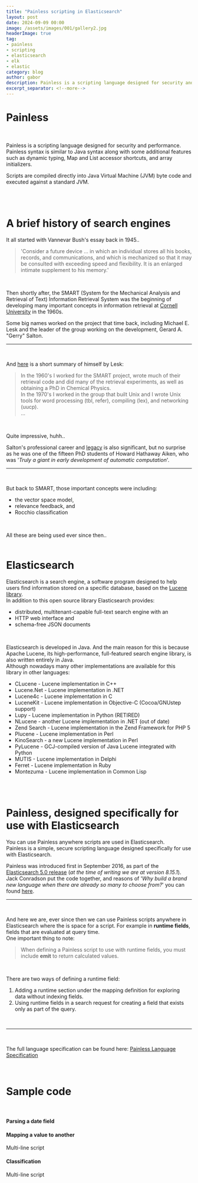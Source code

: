 ```yaml
---
title: "Painless scripting in Elasticsearch"
layout: post
date: 2024-09-09 00:00
image: /assets/images/001/gallery2.jpg
headerImage: true
tag:
- painless
- scripting
- elasticsearch
- elk
- elastic
category: blog
author: gabor
description: Painless is a scripting language designed for security and performance
excerpt_separator: <!--more-->
---
```

# Painless
<br>

Painless is a scripting language designed for security and performance. Painless syntax is similar to Java syntax along with some additional features such as dynamic typing, Map and List accessor shortcuts, and array initializers.
<br>

Scripts are compiled directly into Java Virtual Machine (JVM) byte code and executed against a standard JVM.
<br>

<!--more-->
<br>
<br>

# A brief history of search engines

It all started with Vannevar Bush's essay back in 1945..
> 'Consider a future device …  in which an individual stores all his books, records, and communications, and which is mechanized so that it may be consulted with exceeding speed and flexibility. It is an enlarged intimate supplement to his memory.'
<br>

Then shortly after, the SMART (System for the Mechanical Analysis and Retrieval of Text) Information Retrieval System was the beginning of developing many important concepts in information retrieval at [Cornell University][cornell] in the 1960s.
<br>

Some big names worked on the project that time back, including Michael E. Lesk and the leader of the group working on the development, Gerard A. "Gerry" Salton.
<br>

---
<br>

And [here][lesk] is a short summary of himself by Lesk:
> In the 1960's I worked for the SMART project, wrote much of their retrieval code and did many of the retrieval experiments, as well as obtaining a PhD in Chemical Physics.  
> In the 1970's I worked in the group that built Unix and I wrote Unix tools for word processing (tbl, refer), compiling (lex), and networking (uucp).  
> ...
<br>

Quite impressive, huhh..
<br>

Salton's professional career and [legacy][salton] is also significant, but no surprise as he was one of the fifteen PhD students of Howard Hathaway Aiken, who was '*Truly a giant in early development of automatic computation*'.
<br>

---
<br>

But back to SMART, those important concepts were including:
- the vector space model,
- relevance feedback, and
- Rocchio classification
<br>

All these are being used ever since then..
<br>
<br>

# Elasticsearch

Elasticsearch is a search engine, a software program designed to help users find information stored on a specific database, based on the [Lucene library][lucene].  
In addition to this open source library Elasticsearch provides:
- distributed, multitenant-capable full-text search engine with an
- HTTP web interface and
- schema-free JSON documents
<br>

Elasticsearch is developed in Java. And the main reason for this is because Apache Lucene, its high-performance, full-featured search engine library, is also written entirely in Java.  
Although nowadays many other implementations are available for this library in other languages:  
- CLucene - Lucene implementation in C++
- Lucene.Net - Lucene implementation in .NET
- Lucene4c - Lucene implementation in C
- LuceneKit - Lucene implementation in Objective-C (Cocoa/GNUstep support)
- Lupy - Lucene implementation in Python (RETIRED)
- NLucene - another Lucene implementation in .NET (out of date)
- Zend Search - Lucene implementation in the Zend Framework for PHP 5
- Plucene - Lucene implementation in Perl
- KinoSearch - a new Lucene implementation in Perl
- PyLucene - GCJ-compiled version of Java Lucene integrated with Python
- MUTIS - Lucene implementation in Delphi
- Ferret - Lucene implementation in Ruby
- Montezuma - Lucene implementation in Common Lisp
<br>
<br>

# Painless, designed specifically for use with Elasticsearch

You can use Painless anywhere scripts are used in Elasticsearch.  
Painless is a simple, secure scripting language designed specifically for use with Elasticsearch.
<br>

Painless was introduced first in September 2016, as part of the [Elasticsearch 5.0 release][release_5] (*at the time of writing we are at version 8.15.1*).  
Jack Conradson put the code together, and reasons of '*Why build a brand new language when there are already so many to choose from?*' you can found [here][painless_jack].
<br>

---
<br>

And here we are, ever since then we can use Painless scripts anywhere in Elasticsearch where the is space for a script. For example in **runtime fields**, fields that are evaluated at query time.  
One important thing to note:
> When defining a Painless script to use with runtime fields, you must include **emit** to return calculated values.
<br>

There are two ways of defining a runtime field:  
1. Adding a runtime section under the mapping definition for exploring data without indexing fields.
2. Using runtime fields in a search request for creating a field that exists only as part of the query.
<br>

---
<br>

The full language specification can be found here: [Painless Language Specification][painless_spec]  
<br>
<br>

# Sample code
<br>

#### Parsing a date field
<script src="https://gist.github.com/f-f-9-9-0-0/4f372cbce47b63a319eb87f08f42b8e0.js"></script>

#### Mapping a value to another
Multi-line script
<script src="https://gist.github.com/f-f-9-9-0-0/f62804cd61c6fd216e3cb69a9e702f97.js"></script>

#### Classification
Multi-line script
<script src="https://gist.github.com/f-f-9-9-0-0/56e81a16d0164900b78a8d217cd1ddf8.js"></script>


[cornell]: https://cornell.edu/
[lesk]: https://www.lesk.com/mlesk/
[salton]: https://history.computer.org/pioneers/salton.html
[lucene]: https://lucene.apache.org/core/
[release_5]: https://www.elastic.co/blog/elasticsearch-5-0-0-released
[painless_jack]: https://www.elastic.co/blog/painless-a-new-scripting-language
[painless_spec]: https://www.elastic.co/guide/en/elasticsearch/painless/8.15/painless-lang-spec.html
